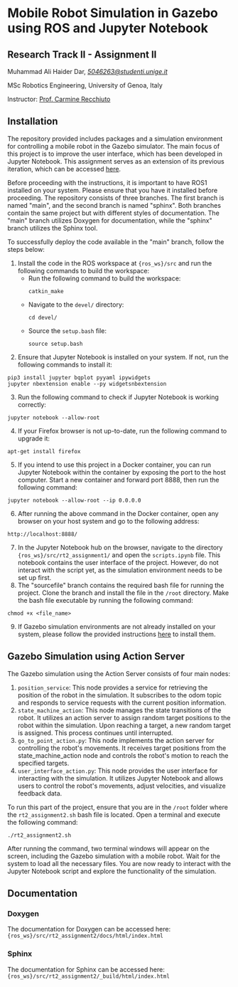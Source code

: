 # Mobile Robot Simulation in Gazebo using ROS and Jupyter Notebook

## Research Track II - Assignment II
Muhammad Ali Haider Dar, _[5046263@studenti.unige.it](mailto:5046263@studenti.unige.it)_

MSc Robotics Engineering, University of Genoa, Italy

Instructor: [Prof. Carmine Recchiuto](https://rubrica.unige.it/personale/UkNDWV1r)

## Installation

The repository provided includes packages and a simulation environment for controlling a mobile robot in the Gazebo simulator. The main focus of this project is to improve the user interface, which has been developed in Jupyter Notebook. This assignment serves as an extension of its previous iteration, which can be accessed [here](https://github.com/sudohaider/research-track-2-a1).

Before proceeding with the instructions, it is important to have ROS1 installed on your system. Please ensure that you have it installed before proceeding. The repository consists of three branches. The first branch is named "main", and the second branch is named "sphinx". Both branches contain the same project but with different styles of documentation. The "main" branch utilizes Doxygen for documentation, while the "sphinx" branch utilizes the Sphinx tool.

To successfully deploy the code available in the "main" branch, follow the steps below:

1. Install the code in the ROS workspace at `{ros_ws}/src` and run the following commands to build the workspace:
    * Run the following command to build the workspace:
      ```
      catkin_make
      ```
    * Navigate to the `devel/` directory:
      ```
      cd devel/
      ```
    * Source the `setup.bash` file:
      ```
      source setup.bash
      ```
2. Ensure that Jupyter Notebook is installed on your system. If not, run the following commands to install it:
```
pip3 install jupyter bqplot pyyaml ipywidgets
jupyter nbextension enable --py widgetsnbextension
```
3. Run the following command to check if Jupyter Notebook is working correctly:
```
jupyter notebook --allow-root
```
4. If your Firefox browser is not up-to-date, run the following command to upgrade it:
```
apt-get install firefox
```
5. If you intend to use this project in a Docker container, you can run Jupyter Notebook within the container by exposing the port to the host computer. Start a new container and forward port 8888, then run the following command:
```
jupyter notebook --allow-root --ip 0.0.0.0
```
6. After running the above command in the Docker container, open any browser on your host system and go to the following address:
```
http://localhost:8888/
```
7. In the Jupyter Notebook hub on the browser, navigate to the directory `{ros_ws}/src/rt2_assignment1/` and open the `scripts.ipynb` file. This notebook contains the user interface of the project. However, do not interact with the script yet, as the simulation environment needs to be set up first.
8. The "sourcefile" branch contains the required bash file for running the project. Clone the branch and install the file in the `/root` directory. Make the bash file executable by running the following command:
```
chmod +x <file_name>
```
9. If Gazebo simulation environments are not already installed on your system, please follow the provided instructions [here](http://gazebosim.org/tutorials?tut=install_ubuntu) to install them.

## Gazebo Simulation using Action Server

The Gazebo simulation using the Action Server consists of four main nodes:

1. `position_service`: This node provides a service for retrieving the position of the robot in the simulation. It subscribes to the odom topic and responds to service requests with the current position information.
2. `state_machine_action`: This node manages the state transitions of the robot. It utilizes an action server to assign random target positions to the robot within the simulation. Upon reaching a target, a new random target is assigned. This process continues until interrupted.
3. `go_to_point_action.py`: This node implements the action server for controlling the robot's movements. It receives target positions from the state_machine_action node and controls the robot's motion to reach the specified targets.
4. `user_interface_action.py`: This node provides the user interface for interacting with the simulation. It utilizes Jupyter Notebook and allows users to control the robot's movements, adjust velocities, and visualize feedback data.

To run this part of the project, ensure that you are in the `/root` folder where the `rt2_assignment2.sh` bash file is located. Open a terminal and execute the following command:
```
./rt2_assignment2.sh
```
After running the command, two terminal windows will appear on the screen, including the Gazebo simulation with a mobile robot. Wait for the system to load all the necessary files. You are now ready to interact with the Jupyter Notebook script and explore the functionality of the simulation.

## Documentation
 
### Doxygen
The documentation for Doxygen can be accessed here: `{ros_ws}/src/rt2_assignment2/docs/html/index.html`

### Sphinx 
The documentation for Sphinx can be accessed here:  `{ros_ws}/src/rt2_assignment2/_build/html/index.html`
